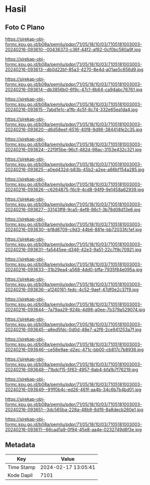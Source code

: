 # Hasil

## Foto C Plano

https://sirekap-obj-formc.kpu.go.id/b08a/pemilu/pdpr/71/05/18/10/03/7105181003003-20240216-093610--00436373-c36f-44f2-af82-0cf0bc580a9f.jpg

https://sirekap-obj-formc.kpu.go.id/b08a/pemilu/pdpr/71/05/18/10/03/7105181003003-20240216-093613--db0d22bf-85a3-4270-8e4d-a01ae5c656d9.jpg

https://sirekap-obj-formc.kpu.go.id/b08a/pemilu/pdpr/71/05/18/10/03/7105181003003-20240216-093614--db3856b0-6f9c-47c1-8b64-ca94abc76761.jpg

https://sirekap-obj-formc.kpu.go.id/b08a/pemilu/pdpr/71/05/18/10/03/7105181003003-20240216-093615--7abd1e1c-a1fb-4c5f-8c74-332e65ea1da4.jpg

https://sirekap-obj-formc.kpu.go.id/b08a/pemilu/pdpr/71/05/18/10/03/7105181003003-20240216-093620--d6d58eef-6516-40f8-9d96-384414fe2c35.jpg

https://sirekap-obj-formc.kpu.go.id/b08a/pemilu/pdpr/71/05/18/10/03/7105181003003-20240216-093624--22f9f5be-96cf-482d-98ac-3153e432c321.jpg

https://sirekap-obj-formc.kpu.go.id/b08a/pemilu/pdpr/71/05/18/10/03/7105181003003-20240216-093625--a0ed432d-b83b-45b2-a2ee-a66bf154a285.jpg

https://sirekap-obj-formc.kpu.go.id/b08a/pemilu/pdpr/71/05/18/10/03/7105181003003-20240216-093626--c6264875-f6c9-4cd8-94f9-9e1458a62939.jpg

https://sirekap-obj-formc.kpu.go.id/b08a/pemilu/pdpr/71/05/18/10/03/7105181003003-20240216-093627--33143ff8-9ca5-4ef8-86c1-3b78d08d13e6.jpg

https://sirekap-obj-formc.kpu.go.id/b08a/pemilu/pdpr/71/05/18/10/03/7105181003003-20240216-093630--bf8d8709-c9d3-44b6-881e-bb72033fc1ef.jpg

https://sirekap-obj-formc.kpu.go.id/b08a/pemilu/pdpr/71/05/18/10/03/7105181003003-20240216-093631--fa5445ee-d346-42e3-9a51-22c7f9c70921.jpg

https://sirekap-obj-formc.kpu.go.id/b08a/pemilu/pdpr/71/05/18/10/03/7105181003003-20240216-093633--31b29ea4-a568-4dd0-bffa-7935f84e095a.jpg

https://sirekap-obj-formc.kpu.go.id/b08a/pemilu/pdpr/71/05/18/10/03/7105181003003-20240216-093636--a1240161-fedc-4c52-9aef-47df0e2c37f9.jpg

https://sirekap-obj-formc.kpu.go.id/b08a/pemilu/pdpr/71/05/18/10/03/7105181003003-20240216-093644--7a79aa29-924b-4d98-a0ee-7b379a529074.jpg

https://sirekap-obj-formc.kpu.go.id/b08a/pemilu/pdpr/71/05/18/10/03/7105181003003-20240216-093645--a8ed5fdc-0d0d-48e7-a2f6-2ce941253a7f.jpg

https://sirekap-obj-formc.kpu.go.id/b08a/pemilu/pdpr/71/05/18/10/03/7105181003003-20240216-093646--ce58e9ae-d2ec-471c-bb00-cb817c7b8936.jpg

https://sirekap-obj-formc.kpu.go.id/b08a/pemilu/pdpr/71/05/18/10/03/7105181003003-20240216-093648--71bdcf15-5f63-4957-8ab4-bfa1b7f76219.jpg

https://sirekap-obj-formc.kpu.go.id/b08a/pemilu/pdpr/71/05/18/10/03/7105181003003-20240216-093649--91ff0b4c-ed26-461f-aa4b-34c6b7b4bd01.jpg

https://sirekap-obj-formc.kpu.go.id/b08a/pemilu/pdpr/71/05/18/10/03/7105181003003-20240216-093651--3dc565ba-228a-48b9-8d16-8a8decb260e1.jpg

https://sirekap-obj-formc.kpu.go.id/b08a/pemilu/pdpr/71/05/18/10/03/7105181003003-20240216-093611--66cad1a9-0f94-45e8-aa4e-0232749d8f3e.jpg


## Metadata

| Key        | Value               |
| ---------- | ------------------- |
| Time Stamp | 2024-02-17 13:05:41 |
| Kode Dapil | 7101                |



